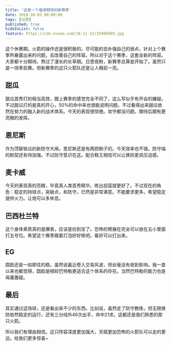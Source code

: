 ```yaml
---
title: '这是一个值得期待的新赛季'
date: 2018-10-03 00:00:00
tags: [记录]
published: true
hideInList: false
feature: https://cdn.nuoea.com/18-11-22/33499569.jpg
---
```


这个休赛期。火箭的操作还是很积极的。尽可能的去补强自己的弱点，针对上个赛季所暴露出来的问题，去改善自己的阵容。所以对于这个赛季，这套全新的阵容。大家都十分期待。熬过了漫长的长草期。日思夜盼，新赛季总算是开始了。虽然只是一场季前赛。但新赛季的这只火箭队还是让人眼前一亮。


## 甜瓜

甜瓜首秀打的相当高效，跟上赛季的感觉完全不同了，这么写似乎有开会的嫌疑。不过甜瓜打的是真的开心，50%的命中率也很能说明问题。不过看得出来甜瓜依然在努力的融入新的战术体系。今天的表现很惊艳。攻守都没问题。期待后期有更亮眼的发挥。

## 恩尼斯

作为顶替铁瓜的新防守大闸。恩尼斯还是有两把刷子的。今天效率也不错。防守端的默契还有待加强。不过防守意识在这。配合鞋王相信可以让换防更具压迫感。

## 麦卡威

今天的表现真的亮眼，毕竟真人类首秀精华。练出投篮就更好了。不过现在的角色：稳定的持球点，突破点，和防守。已然是非常满意。不能要求更多。希望稳定提供火力。让炮可以多休息。

## 巴西杜兰特

这个身体素质真的是爆表，应该是捡到宝了。恐怖的臂展在完全可以放在五小里面打五号位。希望这个赛季跟着灯泡好好练吧。看好可以打出来。

## EG

圆脸还是一如即往的稳。虽然说最近卷入交易风波，但丝毫没有收到影响。我一直以来也都觉得，圆脸是相较巴特勒更适合这个体系的存在。当然巴特勒的能力也是毋庸置疑。

## 最后

其实通过这场球，还是看出来不少的东西。比如说，虽然走了防守教练，但无限换防依然稳定的运行，还有三分线外46次出手，命中21求。这都还是我们熟悉的那只火箭。

所以我们有理由相信。这只阵容深度更加强大，天赋更加恐怖的火箭队可以走的更远。给我们更多惊喜~